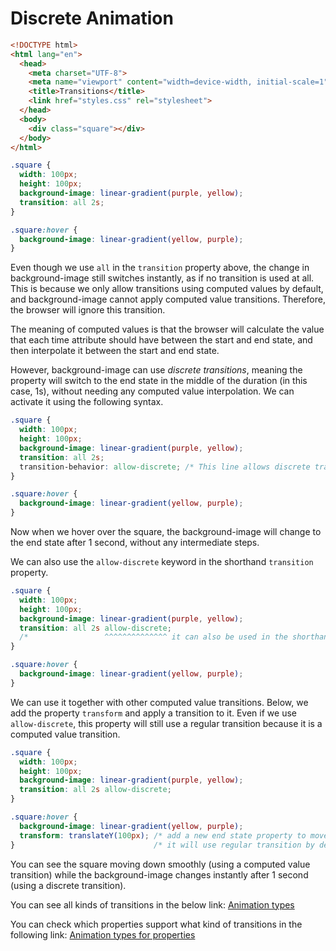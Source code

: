 # Discrete Animation

```html
<!DOCTYPE html>
<html lang="en">
  <head>
    <meta charset="UTF-8">
    <meta name="viewport" content="width=device-width, initial-scale=1">
    <title>Transitions</title>
    <link href="styles.css" rel="stylesheet">
  </head>
  <body>
    <div class="square"></div>
  </body>
</html>
```

```css
.square {
  width: 100px;
  height: 100px;
  background-image: linear-gradient(purple, yellow);
  transition: all 2s;
}

.square:hover {
  background-image: linear-gradient(yellow, purple);
}
```

Even though we use `all` in the `transition` property above, the change in background-image still switches instantly, as if no transition is used at all. This is because we only allow transitions using computed values by default, and background-image cannot apply computed value transitions. Therefore, the browser will ignore this transition.

The meaning of computed values is that the browser will calculate the value that each time attribute should have between the start and end state, and then interpolate it between the start and end state.

However, background-image can use *discrete transitions*, meaning the property will switch to the end state in the middle of the duration (in this case, 1s), without needing any computed value interpolation. We can activate it using the following syntax.

```css
.square {
  width: 100px;
  height: 100px;
  background-image: linear-gradient(purple, yellow);
  transition: all 2s;
  transition-behavior: allow-discrete; /* This line allows discrete transitions */
}

.square:hover {
  background-image: linear-gradient(yellow, purple);
}
```

Now when we hover over the square, the background-image will change to the end state after 1 second, without any intermediate steps.

We can also use the `allow-discrete` keyword in the shorthand `transition` property.

```css
.square {
  width: 100px;
  height: 100px;
  background-image: linear-gradient(purple, yellow);
  transition: all 2s allow-discrete;
  /*                 ^^^^^^^^^^^^^^ it can also be used in the shorthand */
}

.square:hover {
  background-image: linear-gradient(yellow, purple);
}
```

We can use it together with other computed value transitions. Below, we add the property `transform` and apply a transition to it. Even if we use `allow-discrete`, this property will still use a regular transition because it is a computed value transition.


```css
.square {
  width: 100px;
  height: 100px;
  background-image: linear-gradient(purple, yellow);
  transition: all 2s allow-discrete;
}

.square:hover {
  background-image: linear-gradient(yellow, purple);
  transform: translateY(100px); /* add a new end state property to move the square down */
}                               /* it will use regular transition by default */
```

You can see the square moving down smoothly (using a computed value transition) while the background-image changes instantly after 1 second (using a discrete transition).

You can see all kinds of transitions in the below link:
[Animation types](https://developer.mozilla.org/en-US/docs/Web/CSS/CSS_animated_properties)

You can check which properties support what kind of transitions in the following link:
[Animation types for properties](https://vallek.github.io/animatable-css/)



